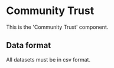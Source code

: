 # Community Trust

This is the 'Community Trust' component. 

## Data format

All datasets must be in csv format.


